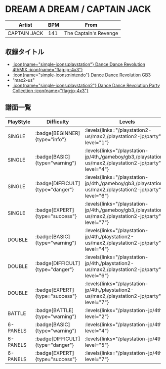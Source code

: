 # DREAM A DREAM / CAPTAIN JACK

|Artist|BPM|From|
|------|---|----|
|CAPTAIN JACK|141|The Captain's Revenge|

## 収録タイトル

- [:icon{name="simple-icons:playstation"} Dance Dance Revolution 4thMIX :icon{name="flag:jp-4x3"}](/playstation-jp/4th)
- [:icon{name="simple-icons:nintendo"} Dance Dance Revolution GB3](/gameboy/gb3)
- "max2-us"
- [:icon{name="simple-icons:playstation2"} Dance Dance Revolution Party Collection :icon{name="flag:jp-4x3"}](/playstation2-jp/party)

## 譜面一覧

|PlayStyle|Difficulty|Levels|Notes|Movie|
|---------|----------|------|-----|-----|
|SINGLE| :badge[BEGINNER]{type="info"}| :levels{links="/playstation2-us/max2,/playstation2-jp/party" level="1"}|92/0||
|SINGLE| :badge[BASIC]{type="warning"}| :levels{links="/playstation-jp/4th,/gameboy/gb3,/playstation2-us/max2,/playstation2-jp/party" level="4"}|140/0||
|SINGLE| :badge[DIFFICULT]{type="danger"}| :levels{links="/playstation-jp/4th,/gameboy/gb3,/playstation2-us/max2,/playstation2-jp/party" level="6"}|187/0||
|SINGLE| :badge[EXPERT]{type="success"}| :levels{links="/playstation-jp/4th,/gameboy/gb3,/playstation2-us/max2,/playstation2-jp/party" level="7"}|251/0||
|DOUBLE| :badge[BASIC]{type="warning"}| :levels{links="/playstation-jp/4th,/playstation2-us/max2,/playstation2-jp/party" level="4"}|149/0||
|DOUBLE| :badge[DIFFICULT]{type="danger"}| :levels{links="/playstation-jp/4th,/playstation2-us/max2,/playstation2-jp/party" level="6"}|177/0||
|DOUBLE| :badge[EXPERT]{type="success"}| :levels{links="/playstation-jp/4th,/playstation2-us/max2,/playstation2-jp/party" level="7"}|246/0||
|BATTLE| :badge[BATTLE]{type="warning"}| :levels{links="/playstation-jp/4th" level="2"}|||
|6-PANELS| :badge[BASIC]{type="warning"}| :levels{links="/playstation-jp/4th" level="4"}|144/0||
|6-PANELS| :badge[DIFFICULT]{type="danger"}| :levels{links="/playstation-jp/4th" level="5"}|198/0||
|6-PANELS| :badge[EXPERT]{type="success"}| :levels{links="/playstation-jp/4th" level="7"}|248/0||
